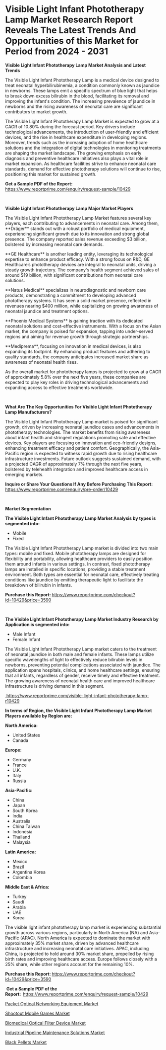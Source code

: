 <p><h1>Visible Light Infant Phototherapy Lamp Market Research Report Reveals The Latest Trends And Opportunities of this Market for Period from 2024 - 2031</h1></p><p><strong>Visible Light Infant Phototherapy Lamp Market Analysis and Latest Trends</strong></p>
<p><p>The Visible Light Infant Phototherapy Lamp is a medical device designed to treat neonatal hyperbilirubinemia, a condition commonly known as jaundice in newborns. These lamps emit a specific spectrum of blue light that helps to break down excess bilirubin in the blood, facilitating its removal and improving the infant's condition. The increasing prevalence of jaundice in newborns and the rising awareness of neonatal care are significant contributors to market growth.</p><p>The Visible Light Infant Phototherapy Lamp Market is expected to grow at a CAGR of 10.80% during the forecast period. Key drivers include technological advancements, the introduction of user-friendly and efficient devices, and the rise in healthcare expenditure in developing regions. Moreover, trends such as the increasing adoption of home healthcare solutions and the integration of digital technologies in monitoring treatments are shaping the market landscape. The growing emphasis on early diagnosis and preventive healthcare initiatives also plays a vital role in market expansion. As healthcare facilities strive to enhance neonatal care standards, demand for effective phototherapy solutions will continue to rise, positioning this market for sustained growth.</p></p>
<p><strong>Get a Sample PDF of the Report:&nbsp;</strong> <a href="https://www.reportprime.com/enquiry/request-sample/10429?utm_campaign=84&utm_medium=2&utm_source=Github&utm_content=ia&utm_term=28112024&utm_id=visible-light-infant-phototherapy-lamp">https://www.reportprime.com/enquiry/request-sample/10429</a></p>
<p>&nbsp;</p>
<p><strong>Visible Light Infant Phototherapy Lamp Major Market Players</strong></p>
<p><p>The Visible Light Infant Phototherapy Lamp Market features several key players, each contributing to advancements in neonatal care. Among them, **Dräger** stands out with a robust portfolio of medical equipment, experiencing significant growth due to its innovation and strong global presence. The company reported sales revenue exceeding $3 billion, bolstered by increasing neonatal care demands.</p><p>**GE Healthcare** is another leading entity, leveraging its technological expertise to enhance product efficacy. With a strong focus on R&D, GE Healthcare’s phototherapy devices are integral to neonatal units, driving a steady growth trajectory. The company's health segment achieved sales of around $19 billion, with significant contributions from neonatal care solutions.</p><p>**Natus Medical** specializes in neurodiagnostic and newborn care products, demonstrating a commitment to developing advanced phototherapy systems. It has seen a solid market presence, reflected in revenues nearing $400 million, while capitalizing on growing awareness of neonatal jaundice and treatment options.</p><p>**Phoenix Medical Systems** is gaining traction with its dedicated neonatal solutions and cost-effective instruments. With a focus on the Asian market, the company is poised for expansion, tapping into under-served regions and aiming for revenue growth through strategic partnerships.</p><p>**Mediprema**, focusing on innovation in medical devices, is also expanding its footprint. By enhancing product features and adhering to quality standards, the company anticipates increased market share as awareness of neonatal health rises.</p><p>As the overall market for phototherapy lamps is projected to grow at a CAGR of approximately 5.8% over the next five years, these companies are expected to play key roles in driving technological advancements and expanding access to effective treatments worldwide.</p></p>
<p>&nbsp;</p>
<p><strong>What Are The Key Opportunities For Visible Light Infant Phototherapy Lamp Manufacturers?</strong></p>
<p><p>The Visible Light Infant Phototherapy Lamp market is poised for significant growth, driven by increasing neonatal jaundice cases and advancements in phototherapy technologies. The market benefits from rising awareness about infant health and stringent regulations promoting safe and effective devices. Key players are focusing on innovation and eco-friendly designs, enhancing treatment efficacy and patient comfort. Geographically, the Asia-Pacific region is expected to witness rapid growth due to rising healthcare infrastructure investments. Future outlook suggests sustained demand, with a projected CAGR of approximately 7% through the next five years, bolstered by telehealth integration and improved healthcare access in emerging markets.</p></p>
<p><strong>Inquire or Share Your Questions If Any Before Purchasing This Report:</strong> <a href="https://www.reportprime.com/enquiry/pre-order/10429?utm_campaign=84&utm_medium=2&utm_source=Github&utm_content=ia&utm_term=28112024&utm_id=visible-light-infant-phototherapy-lamp">https://www.reportprime.com/enquiry/pre-order/10429</a></p>
<p>&nbsp;</p>
<p><strong>Market Segmentation</strong></p>
<p><strong>The Visible Light Infant Phototherapy Lamp Market Analysis by types is segmented into:</strong></p>
<p><ul><li>Mobile</li><li>Fixed</li></ul></p>
<p><p>The Visible Light Infant Phototherapy Lamp market is divided into two main types: mobile and fixed. Mobile phototherapy lamps are designed for flexibility and portability, allowing healthcare providers to easily position them around infants in various settings. In contrast, fixed phototherapy lamps are installed in specific locations, providing a stable treatment environment. Both types are essential for neonatal care, effectively treating conditions like jaundice by emitting therapeutic light to facilitate the breakdown of bilirubin in infants.</p></p>
<p><strong>Purchase this Report:&nbsp;</strong><a href="https://www.reportprime.com/checkout?id=10429&price=3590&utm_campaign=84&utm_medium=2&utm_source=Github&utm_content=ia&utm_term=28112024&utm_id=visible-light-infant-phototherapy-lamp">https://www.reportprime.com/checkout?id=10429&price=3590</a></p>
<p>&nbsp;</p>
<p><strong>The Visible Light Infant Phototherapy Lamp Market Industry Research by Application is segmented into:</strong></p>
<p><ul><li>Male Infant</li><li>Female Infant</li></ul></p>
<p><p>The Visible Light Infant Phototherapy Lamp market caters to the treatment of neonatal jaundice in both male and female infants. These lamps utilize specific wavelengths of light to effectively reduce bilirubin levels in newborns, preventing potential complications associated with jaundice. The application spans hospitals, clinics, and home healthcare settings, ensuring that all infants, regardless of gender, receive timely and effective treatment. The growing awareness of neonatal health care and improved healthcare infrastructure is driving demand in this segment.</p></p>
<p><a href="https://www.reportprime.com/visible-light-infant-phototherapy-lamp-r10429?utm_campaign=84&utm_medium=2&utm_source=Github&utm_content=ia&utm_term=28112024&utm_id=visible-light-infant-phototherapy-lamp">&nbsp;https://www.reportprime.com/visible-light-infant-phototherapy-lamp-r10429</a></p>
<p><strong>In terms of Region, the Visible Light Infant Phototherapy Lamp Market Players available by Region are:</strong></p>
<p>
    <p> <strong> North America: </strong>
        <ul>
            <li>United States</li>
            <li>Canada</li>
        </ul>
        </p> 
    <p> <strong> Europe: </strong>
        <ul>
            <li>Germany</li>
            <li>France</li>
            <li>U.K.</li>
            <li>Italy</li>
            <li>Russia</li>
        </ul>
        </p> 
    <p> <strong> Asia-Pacific: </strong>
        <ul>
            <li>China</li>
            <li>Japan</li>
            <li>South Korea</li>
            <li>India</li>
            <li>Australia</li>
            <li>China Taiwan</li>
            <li>Indonesia</li>
            <li>Thailand</li>
            <li>Malaysia</li>
        </ul>
        </p> 
    <p> <strong> Latin America: </strong>
        <ul>
            <li>Mexico</li>
            <li>Brazil</li>
            <li>Argentina Korea</li>
            <li>Colombia</li>
        </ul>
        </p> 
    <p> <strong> Middle East & Africa: </strong>
        <ul>
            <li>Turkey</li>
            <li>Saudi</li>
            <li>Arabia</li>
            <li>UAE</li>
            <li>Korea</li>
        </ul>
    </p>
    </p>
<p><p>The visible light infant phototherapy lamp market is experiencing substantial growth across various regions, particularly in North America (NA) and Asia-Pacific (APAC). North America is expected to dominate the market with approximately 35% market share, driven by advanced healthcare infrastructure and increasing neonatal care initiatives. APAC, including China, is projected to hold around 30% market share, propelled by rising birth rates and improving healthcare access. Europe follows closely with a 25% share, while other regions account for the remaining 10%.</p></p>
<p><strong>Purchase this Report: </strong><a href="https://www.reportprime.com/checkout?id=10429&price=3590&utm_campaign=84&utm_medium=2&utm_source=Github&utm_content=ia&utm_term=28112024&utm_id=visible-light-infant-phototherapy-lamp">https://www.reportprime.com/checkout?id=10429&price=3590</a></p>
<p>&nbsp;<strong>Get a Sample PDF of the Report:&nbsp;&nbsp;</strong><a href="https://www.reportprime.com/enquiry/request-sample/10429?utm_campaign=84&utm_medium=2&utm_source=Github&utm_content=ia&utm_term=28112024&utm_id=visible-light-infant-phototherapy-lamp">https://www.reportprime.com/enquiry/request-sample/10429</a></p>
<p><strong></strong></p>
<p><p><a href="https://github.com/jontyhinseyxe/Market-Research-Report-List-1/blob/main/packet-optical-networking-equipment-market.md?utm_campaign=84&utm_medium=2&utm_source=Github&utm_content=ia&utm_term=28112024&utm_id=visible-light-infant-phototherapy-lamp">Packet Optical Networking Equipment Market</a></p><p><a href="https://issuu.com/reportprime-2/docs/shootout-mobile-games-market-size-2_4ba51cd6b5c85b?utm_campaign=84&utm_medium=2&utm_source=Github&utm_content=ia&utm_term=28112024&utm_id=visible-light-infant-phototherapy-lamp">Shootout Mobile Games Market</a></p><p><a href="https://github.com/AngelaWalsh696/Market-Research-Report-List-1/blob/main/biomedical-optical-filter-device-market.md?utm_campaign=84&utm_medium=2&utm_source=Github&utm_content=ia&utm_term=28112024&utm_id=visible-light-infant-phototherapy-lamp">Biomedical Optical Filter Device Market</a></p><p><a href="https://issuu.com/reportprime-2/docs/industrial-pipeline-maintenance-sol_918c25abca64d7?utm_campaign=84&utm_medium=2&utm_source=Github&utm_content=ia&utm_term=28112024&utm_id=visible-light-infant-phototherapy-lamp">Industrial Pipeline Maintenance Solutions Market</a></p><p><a href="https://www.linkedin.com/pulse/black-pellets-market-shifts-strategic-analysis-2024-2031-e8jke?utm_campaign=84&utm_medium=2&utm_source=Github&utm_content=ia&utm_term=28112024&utm_id=visible-light-infant-phototherapy-lamp">Black Pellets Market</a></p></p>
